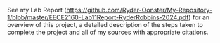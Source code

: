 See my Lab Report (https://github.com/Ryder-Oonster/My-Repository-1/blob/master/EECE2160-Lab11Report-RyderRobbins-2024.pdf) for an overview of this project, a detailed description of the steps taken to complete the project and all of my sources with appropriate citations.
